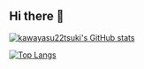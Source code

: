 ## Hi there 👋


[![kawayasu22tsuki's GitHub stats](https://github-readme-stats.vercel.app/api?username=kawayasu22tsuki&theme=vue-dark&show_icons=true)](https://github.com/kawayasu22tsuki/github-readme-stats)

[![Top Langs](https://github-readme-stats.vercel.app/api/top-langs/?username=kawayasu22tsuki&theme=vue-dark&show_icons=true&layout=compact)](https://github.com/kawayasu22tsuki/github-readme-stats)

<!--
**kawayasu22tsuki/kawayasu22tsuki** is a ✨ _special_ ✨ repository because its `README.md` (this file) appears on your GitHub profile.

Here are some ideas to get you started:

- 🔭 I’m currently working on ...
- 🌱 I’m currently learning ...
- 👯 I’m looking to collaborate on ...
- 🤔 I’m looking for help with ...
- 💬 Ask me about ...
- 📫 How to reach me: ...
- 😄 Pronouns: ...
- ⚡ Fun fact: ...
-->
